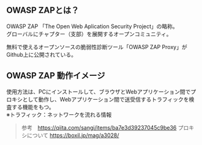 ## OWASP ZAPとは？
OWASP ZAP 「The Open Web Aplication Security Project」の略称。  
グローバルにチャプター（支部）を展開するオープンコミュニティ。  
  
無料で使えるオープンソースの脆弱性診断ツール「OWASP ZAP Proxy」がGithub上に公開されている。  

## OWASP ZAP 動作イメージ
使用方法は、PCにインストールして、ブラウザとWebアプリケーション間でプロキシとして動作し、Webアプリケーション間で送受信するトラフィックを検査する機能をもつ。  
※トラフィック：ネットワークを流れる情報  

>参考　https://qiita.com/sangi/items/ba7e3d39237045c9be36
>プロキシについて https://boxil.jp/mag/a3028/
  


